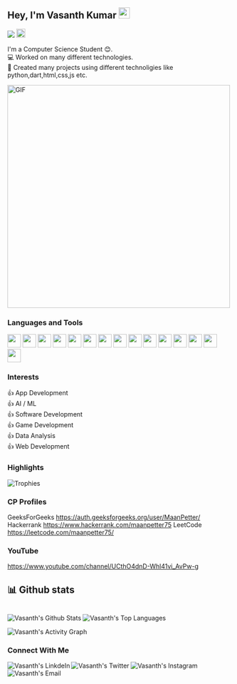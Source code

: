 
<!--
**vasanthkumar7/vasanthkumar7** is a ✨ _special_ ✨ repository because its `README.md` (this file) appears on your GitHub profile.

Here are some ideas to get you started:

- 🔭 I’m currently working on ...
- 🌱 I’m currently learning ...
- 👯 I’m looking to collaborate on ...
- 🤔 I’m looking for help with ...
- 💬 Ask me about ...
- 📫 How to reach me: ...
- 😄 Pronouns: ...
- ⚡ Fun fact: ...
-->

## Hey, I'm Vasanth Kumar <img src="https://media.giphy.com/media/hvRJCLFzcasrR4ia7z/giphy.gif" width="25px">

<!-- ![visitor badge](https://visitor-badge.glitch.me/badge?page_id=vasanthkumar7.visitor-badge) -->
![](https://komarev.com/ghpvc/?username=vasanthkumar7&label=PROFILE+VIEWS)
<a href="https://github.com/vasanthkumar7"><img alt="followers" title="Follow me on Github" src="https://img.shields.io/github/followers/vasanthkumar7?color=236ad3&labelColor=1155ba&style=for-the-badge&logo=github&label=Follow" height="20px"/></a>  
    
I'm a Computer Science Student 😊.  
💻 Worked on many different technologies.  
📜 Created many projects using different technoligies like python,dart,html,css,js etc.  

<img alt="GIF" src="https://github.com/roshan9419/roshan9419/blob/master/hadder.gif?raw=true" width="500"/>  

### Languages and Tools  

<code><img height="30" src="https://img.icons8.com/color/48/000000/c-plus-plus-logo.png"/></code>
<code><img height="30" src="https://img.icons8.com/color/48/000000/python.png"/></code>
<code><img height="30" src="https://img.icons8.com/color/48/000000/c-programming.png"/></code>
<code><img height="30" src="https://img.icons8.com/color/48/000000/kotlin.png"/></code>
<code><img height="30" src="https://img.icons8.com/color/48/000000/java-coffee-cup-logo.png"/></code>
<code><img height="30" src="https://img.icons8.com/color/48/000000/html-5.png"/></code>
<code><img height="30" src="https://img.icons8.com/color/48/000000/css3.png"/></code>
<code><img height="30" src="https://img.icons8.com/color/48/000000/javascript.png"/></code>
<code><img height="30" src="https://img.icons8.com/fluent/48/000000/android-os.png"/></code>
<code><img height="30" src="https://img.icons8.com/color/48/000000/firebase.png"/></code>
<code><img height="30" src="https://img.icons8.com/color/48/000000/flutter.png"/></code>
<code><img height="30" src="https://img.icons8.com/color/48/000000/oracle-logo.png"/></code>
<code><img height="30" src="https://img.icons8.com/fluent/48/000000/github.png"/></code>
<code><img height="30" src="https://img.icons8.com/ios-filled/50/000000/unity.png"/></code>
<code><img height="30" src="https://img.icons8.com/officel/16/000000/selenium-test-automation.png"/></code>  

### Interests
👍 App Development  
👍 AI / ML  
👍 Software Development  
👍 Game Development  
👍 Data Analysis  
👍 Web Development    



### **Highlights**

![Trophies](https://github-profile-trophy.vercel.app/?username=vasanthkumar7&theme=dracula&column=7&margin-w=15&margin-h=15)

### CP Profiles
 GeeksForGeeks  https://auth.geeksforgeeks.org/user/MaanPetter/
 Hackerrank     https://www.hackerrank.com/maanpetter75 
 LeetCode       https://leetcode.com/maanpetter75/ 
 
 
### YouTube
https://www.youtube.com/channel/UCthO4dnD-Whl41vi_AvPw-g
 

## 📊 Github stats

<!-- <details>  -->
<!--   <summary>💻 GitHub Profile Stats</summary> -->
  <br/>
    <a><img alt="Vasanth's Github Stats" src="https://denvercoder1-github-readme-stats.vercel.app/api?username=vasanthkumar7&show_icons=true&count_private=true&theme=react&hide_border=true&bg_color=1F222E&title_color=F85D7F&icon_color=F8D866" /></a>
  <a><img alt="Vasanth's Top Languages" src="https://denvercoder1-github-readme-stats.vercel.app/api/top-langs/?username=vasanthkumar7&langs_count=8&layout=compact&theme=react&hide_border=true&bg_color=1F222E&title_color=F85D7F&icon_color=F8D866" /></a>
  <br/>
<!--   <b>Note:</b> Top languages is only a metric of the languages my public code consists of and doesn't reflect experience or skill level. -->
<!-- </details> -->

<a><img alt="Vasanth's Activity Graph" src="https://activity-graph.herokuapp.com/graph?username=vasanthkumar7&bg_color=1F222E&color=F8D866&line=F85D7F&point=FFFFFF&hide_border=true" /></a>  

### Connect With Me
<a href="https://www.linkedin.com/in/roshank9419/" target="_blank">
  <img align="left" alt="Vasanth's LinkdeIn" src="https://img.shields.io/badge/LinkedIn-0077B5?style=for-the-badge&logo=linkedin&logoColor=white" />
</a>
<a href="https://twitter.com/RoshanK70963497/" target="_blank">
  <img align="left" alt="Vasanth's Twitter" src="https://img.shields.io/badge/Twitter-1DA1F2?style=for-the-badge&logo=twitter&logoColor=white" />
</a>
<a href="https://www.instagram.com/vasanthkumar__007/" target="_blank">
  <img align="left" alt="Vasanth's Instagram" src="https://img.shields.io/badge/Instagram-e02cad?style=for-the-badge&logo=instagram&logoColor=white" />
</a>
<a href="vasanthkumar.20.june.2001@gmail.com" target="_blank">
  <img align="left" alt="Vasanth's Email" src="https://img.shields.io/badge/Gmail-D14836?style=for-the-badge&logo=gmail&logoColor=white" />
</a>
